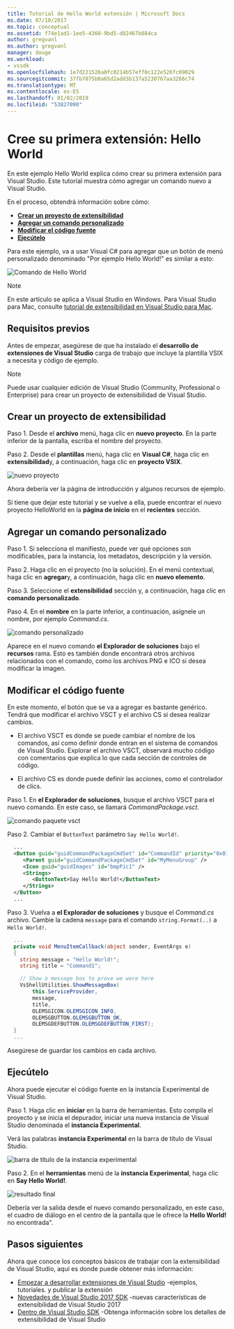 ```yaml
---
title: Tutorial de Hello World extensión | Microsoft Docs
ms.date: 07/10/2017
ms.topic: conceptual
ms.assetid: f74e1ad1-1ee5-4360-9bd5-d82467b884ca
author: gregvanl
ms.author: gregvanl
manager: douge
ms.workload:
- vssdk
ms.openlocfilehash: 1e7d221526a0fc0214b57eff0c122e526fc09029
ms.sourcegitcommit: 37fb7075b0a65d2add3b137a5230767aa3266c74
ms.translationtype: MT
ms.contentlocale: es-ES
ms.lasthandoff: 01/02/2019
ms.locfileid: "53827090"
---
```

# <a name="create-your-first-extension-hello-world"></a>Cree su primera extensión: Hello World

En este ejemplo Hello World explica cómo crear su primera extensión para Visual Studio. Este tutorial muestra cómo agregar un comando nuevo a Visual Studio.

En el proceso, obtendrá información sobre cómo:

* **[Crear un proyecto de extensibilidad](#create-an-extensibility-project)**
* **[Agregar un comando personalizado](#add-a-custom-command)**
* **[Modificar el código fuente](#modify-the-source-code)**
* **[Ejecútelo](#run-it)**

Para este ejemplo, va a usar Visual C# para agregar que un botón de menú personalizado denominado "Por ejemplo Hello World!" es similar a esto:

![Comando de Hello World](media/hello-world-say-hello-world.png)

> [!NOTE]
> En este artículo se aplica a Visual Studio en Windows. Para Visual Studio para Mac, consulte [tutorial de extensibilidad en Visual Studio para Mac](/visualstudio/mac/extending-visual-studio-mac-walkthrough).

## <a name="prerequisites"></a>Requisitos previos

Antes de empezar, asegúrese de que ha instalado el **desarrollo de extensiones de Visual Studio** carga de trabajo que incluye la plantilla VSIX a necesita y código de ejemplo.

> [!NOTE]
> Puede usar cualquier edición de Visual Studio (Community, Professional o Enterprise) para crear un proyecto de extensibilidad de Visual Studio.

## <a name="create-an-extensibility-project"></a>Crear un proyecto de extensibilidad

Paso 1. Desde el **archivo** menú, haga clic en **nuevo proyecto**. En la parte inferior de la pantalla, escriba el nombre del proyecto.

Paso 2. Desde el **plantillas** menú, haga clic en **Visual C#**, haga clic en **extensibilidad**y, a continuación, haga clic en **proyecto VSIX**.

![nuevo proyecto](media/hello-world-new-project.png)

Ahora debería ver la página de introducción y algunos recursos de ejemplo.

Si tiene que dejar este tutorial y se vuelve a ella, puede encontrar el nuevo proyecto HelloWorld en la **página de inicio** en el **recientes** sección.

## <a name="add-a-custom-command"></a>Agregar un comando personalizado

Paso 1. Si selecciona el manifiesto, puede ver qué opciones son modificables, para la instancia, los metadatos, descripción y la versión.

Paso 2. Haga clic en el proyecto (no la solución). En el menú contextual, haga clic en **agregar**y, a continuación, haga clic en **nuevo elemento**.

Paso 3. Seleccione el **extensibilidad** sección y, a continuación, haga clic en **comando personalizado**.

Paso 4. En el **nombre** en la parte inferior, a continuación, asígnele un nombre, por ejemplo *Command.cs*.

![comando personalizado](media/hello-world-custom-command.png)

Aparece en el nuevo comando **el Explorador de soluciones** bajo el **recursos** rama. Esto es también donde encontrará otros archivos relacionados con el comando, como los archivos PNG e ICO si desea modificar la imagen.

## <a name="modify-the-source-code"></a>Modificar el código fuente

En este momento, el botón que se va a agregar es bastante genérico. Tendrá que modificar el archivo VSCT y el archivo CS si desea realizar cambios.

* El archivo VSCT es donde se puede cambiar el nombre de los comandos, así como definir donde entran en el sistema de comandos de Visual Studio. Explorar el archivo VSCT, observará mucho código con comentarios que explica lo que cada sección de controles de código.

* El archivo CS es donde puede definir las acciones, como el controlador de clics.

Paso 1. En **el Explorador de soluciones**, busque el archivo VSCT para el nuevo comando. En este caso, se llamará *CommandPackage.vsct*.

![comando paquete vsct](media/hello-world-command-package-vsct.png)

Paso 2. Cambiar el `ButtonText` parámetro `Say Hello World!`.

```xml
  ...
  <Button guid="guidCommandPackageCmdSet" id="CommandId" priority="0x0100" type="Button">
     <Parent guid="guidCommandPackageCmdSet" id="MyMenuGroup" />
     <Icon guid="guidImages" id="bmpPic1" />
     <Strings>
        <ButtonText>Say Hello World!</ButtonText>
     </Strings>
  </Button>
  ...
```

Paso 3. Vuelva a **el Explorador de soluciones** y busque el *Command.cs* archivo. Cambie la cadena `message` para el comando `string.Format(..)` a `Hello World!`.

```csharp
  ...
  private void MenuItemCallback(object sender, EventArgs e)
  {
    string message = "Hello World!";
    string title = "Command1";

    // Show a message box to prove we were here
    VsShellUtilities.ShowMessageBox(
        this.ServiceProvider,
        message,
        title,
        OLEMSGICON.OLEMSGICON_INFO,
        OLEMSGBUTTON.OLEMSGBUTTON_OK,
        OLEMSGDEFBUTTON.OLEMSGDEFBUTTON_FIRST);
  }
  ...
```

Asegúrese de guardar los cambios en cada archivo.

## <a name="run-it"></a>Ejecútelo

Ahora puede ejecutar el código fuente en la instancia Experimental de Visual Studio.

Paso 1. Haga clic en **iniciar** en la barra de herramientas. Esto compila el proyecto y se inicia el depurador, iniciar una nueva instancia de Visual Studio denominada el **instancia Experimental**.

Verá las palabras **instancia Experimental** en la barra de título de Visual Studio.

![barra de título de la instancia experimental](media/hello-world-exp-instance.png)

Paso 2. En el **herramientas** menú de la **instancia Experimental**, haga clic en **Say Hello World!**.

![resultado final](media/hello-world-final-result.png)

Debería ver la salida desde el nuevo comando personalizado, en este caso, el cuadro de diálogo en el centro de la pantalla que le ofrece la **Hello World!** no encontrada".

## <a name="next-steps"></a>Pasos siguientes

Ahora que conoce los conceptos básicos de trabajar con la extensibilidad de Visual Studio, aquí es donde puede obtener más información:

* [Empezar a desarrollar extensiones de Visual Studio](starting-to-develop-visual-studio-extensions.md) -ejemplos, tutoriales. y publicar la extensión
* [Novedades de Visual Studio 2017 SDK](what-s-new-in-the-visual-studio-2017-sdk.md) -nuevas características de extensibilidad de Visual Studio 2017
* [Dentro de Visual Studio SDK](internals/inside-the-visual-studio-sdk.md) -Obtenga información sobre los detalles de extensibilidad de Visual Studio